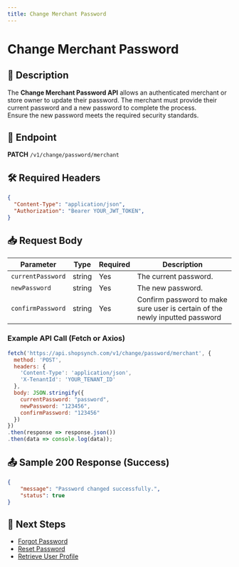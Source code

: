 ```yaml
---
title: Change Merchant Password
---
```


# Change Merchant Password

## 📌 Description
The **Change Merchant Password API** allows an authenticated merchant or store owner to update their password. The merchant must provide their current password and a new password to complete the process. <br> 
Ensure the new password meets the required security standards.


## 🔗 Endpoint
**PATCH** `/v1/change/password/merchant`

## 🛠️ Required Headers
```json
{
  "Content-Type": "application/json",
  "Authorization": "Bearer YOUR_JWT_TOKEN",
}
```

## 📥 Request Body
| Parameter  | Type   | Required | Description |
|-----------|--------|----------|-------------|
| `currentPassword`   | string | Yes      | The current password. |
| `newPassword`| string | Yes      | The new password. |
| `confirmPassword`| string | Yes      | Confirm password to make sure user is certain of the newly inputted password |

### Example API Call (Fetch or Axios)
```javascript
fetch('https://api.shopsynch.com/v1/change/password/merchant', {
  method: 'POST',
  headers: {
    'Content-Type': 'application/json',
    'X-TenantId': 'YOUR_TENANT_ID'
  },
  body: JSON.stringify({
    currentPassword: "password",
    newPassword: "123456",
    confirmPassword: "123456"
  })
})
.then(response => response.json())
.then(data => console.log(data));
```

## 📤 Sample 200 Response (Success)
```json
{
    "message": "Password changed successfully.",
    "status": true
}
```


## 🔗 Next Steps
- [Forgot Password](./forgot-password.md)
- [Reset Password](./reset-password.md)
- [Retrieve User Profile](./user-profile.md)

